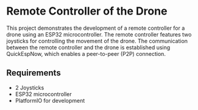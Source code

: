 # Remote Controller of the Drone

This project demonstrates the development of a remote controller for a drone using an ESP32 microcontroller. The remote controller features two joysticks for controlling the movement of the drone. The communication between the remote controller and the drone is established using QuickEspNow, which enables a peer-to-peer (P2P) connection.

## Requirements

- 2 Joysticks
- ESP32 microcontroller
- PlatformIO for development